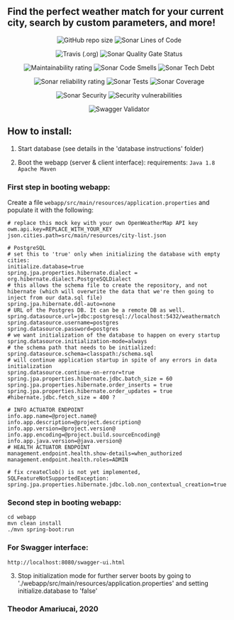 ## Find the perfect weather match for your current city, search by custom parameters, and more!

<p align="center">
<img alt="GitHub repo size" src="https://images1-focus-opensocial.googleusercontent.com/gadgets/proxy?container=focus&url=https://img.shields.io/github/repo-size/theodor1289/weather-match">
<img alt="Sonar Lines of Code" src="https://sonarcloud.io/api/project_badges/measure?project=com.weathermatch%3Aweather-match&metric=ncloc">
</p>

<p align="center">
<img alt="Travis (.org)" src="https://travis-ci.org/theodor1289/weather-match.svg?branch=master">
<img alt="Sonar Quality Gate Status" src="https://sonarcloud.io/api/project_badges/measure?project=com.weathermatch%3Aweather-match&metric=alert_status">
</p>

<p align="center">
  <img alt="Maintainability rating" src="https://sonarcloud.io/api/project_badges/measure?project=com.weathermatch%3Aweather-match&metric=sqale_rating">  
<img alt="Sonar Code Smells" src="https://sonarcloud.io/api/project_badges/measure?project=com.weathermatch%3Aweather-match&metric=code_smells">
<img alt="Sonar Tech Debt" src="https://sonarcloud.io/api/project_badges/measure?project=com.weathermatch%3Aweather-match&metric=sqale_index">
</p>

<p align="center">
<img alt="Sonar reliability rating" src="https://sonarcloud.io/api/project_badges/measure?project=com.weathermatch%3Aweather-match&metric=reliability_rating">
<img alt="Sonar Tests" src="https://img.shields.io/sonar/tests/com.weathermatch:weather-match?compact_message&server=https%3A%2F%2Fsonarcloud.io">
<img alt="Sonar Coverage" src="https://sonarcloud.io/api/project_badges/measure?project=com.weathermatch%3Aweather-match&metric=coverage">
</p>

<p align="center">
<img alt="Sonar Security" src="https://sonarcloud.io/api/project_badges/measure?project=com.weathermatch%3Aweather-match&metric=security_rating">
<img alt="Security vulnerabilities" src="https://sonarcloud.io/api/project_badges/measure?project=com.weathermatch%3Aweather-match&metric=vulnerabilities">
</p>

<p align="center">
<img alt="Swagger Validator" src="http://online.swagger.io/validator?url=https://raw.githubusercontent.com/theodor1289/weather-match/master/server/api-docs.json">
</p>

<!-- This strategy might speed up badge load time:
data-canonical-src="https://camo.githubusercontent.com/33d3e494efd825b30be8a82ec48164c88ca6ebbf/68747470733a2f2f696d672e736869656c64732e696f2f736f6e61722f76696f6c6174696f6e732f636f6d2e776561746865726d617463683a776561746865722d6d617463683f7365727665723d6874747073253341253246253246736f6e6172636c6f75642e696f" -->

## How to install:
1. Start database (see details in the 'database instructions' folder)

2. Boot the webapp (server & client interface):
requirements: `Java 1.8` `Apache Maven`

### First step in booting webapp:
Create a file `webapp/src/main/resources/application.properties` and populate it with the following:
```
# replace this mock key with your own OpenWeatherMap API key
owm.api.key=REPLACE_WITH_YOUR_KEY
json.cities.path=src/main/resources/city-list.json

# PostgreSQL
# set this to 'true' only when initializing the database with empty cities:
initialize.database=true
spring.jpa.properties.hibernate.dialect = org.hibernate.dialect.PostgreSQLDialect
# this allows the schema file to create the repository, and not hibernate (which will overwrite the data that we're then going to inject from our data.sql file)
spring.jpa.hibernate.ddl-auto=none
# URL of the Postgres DB. It can be a remote DB as well.
spring.datasource.url=jdbc:postgresql://localhost:5432/weathermatch
spring.datasource.username=postgres
spring.datasource.password=postgres
# we want initialization of the database to happen on every startup
spring.datasource.initialization-mode=always
# the schema path that needs to be initialized:
spring.datasource.schema=classpath:/schema.sql
# will continue application startup in spite of any errors in data initialization
spring.datasource.continue-on-error=true
spring.jpa.properties.hibernate.jdbc.batch_size = 60
spring.jpa.properties.hibernate.order_inserts = true
spring.jpa.properties.hibernate.order_updates = true
#hibernate.jdbc.fetch_size = 400 ?

# INFO ACTUATOR ENDPOINT
info.app.name=@project.name@
info.app.description=@project.description@
info.app.version=@project.version@
info.app.encoding=@project.build.sourceEncoding@
info.app.java.version=@java.version@
# HEALTH ACTUATOR ENDPOINT
management.endpoint.health.show-details=when_authorized
management.endpoint.health.roles=ADMIN

# fix createClob() is not yet implemented, SQLFeatureNotSupportedException:
spring.jpa.properties.hibernate.jdbc.lob.non_contextual_creation=true
```

### Second step in booting webapp:
```
cd webapp
mvn clean install
./mvn spring-boot:run
```

### For Swagger interface:
```http://localhost:8080/swagger-ui.html```

3. Stop initialization mode for further server boots by going to './webapp/src/main/resources/application.properties' and setting initialize.database to 'false'


### Theodor Amariucai, 2020
